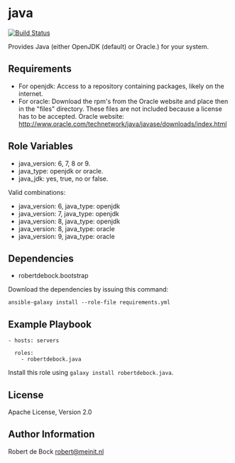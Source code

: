 java
=========

[![Build Status](https://travis-ci.org/robertdebock/ansible-role-java.svg?branch=master)](https://travis-ci.org/robertdebock/ansible-role-java)

Provides Java (either OpenJDK (default) or Oracle.) for your system.

Requirements
------------

- For openjdk: Access to a repository containing packages, likely on the internet.
- For oracle: Download the rpm's from the Oracle website and place then in the "files" directory. These files are not included because a license has to be accepted. Oracle website: http://www.oracle.com/technetwork/java/javase/downloads/index.html

Role Variables
--------------

- java_version: 6, 7, 8 or 9.
- java_type: openjdk or oracle.
- java_jdk: yes, true, no or false.

Valid combinations:
- java_version: 6, java_type: openjdk
- java_version: 7, java_type: openjdk
- java_version: 8, java_type: openjdk
- java_version: 8, java_type: oracle
- java_version: 9, java_type: oracle

Dependencies
------------

- robertdebock.bootstrap

Download the dependencies by issuing this command:
```
ansible-galaxy install --role-file requirements.yml
```

Example Playbook
----------------

```
- hosts: servers

  roles:
    - robertdebock.java
```

Install this role using `galaxy install robertdebock.java`.

License
-------

Apache License, Version 2.0

Author Information
------------------

Robert de Bock <robert@meinit.nl>
